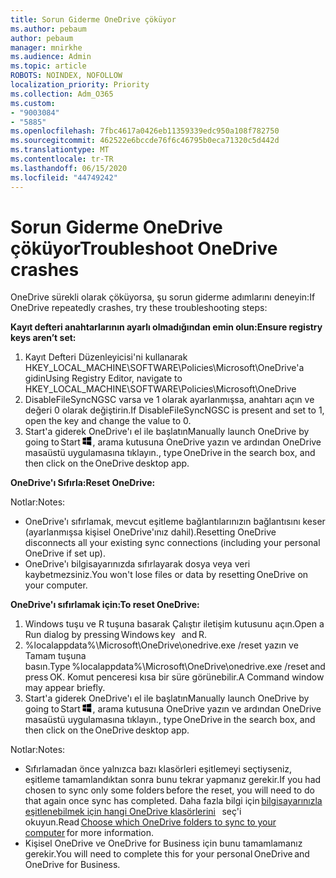 ```yaml
---
title: Sorun Giderme OneDrive çöküyor
ms.author: pebaum
author: pebaum
manager: mnirkhe
ms.audience: Admin
ms.topic: article
ROBOTS: NOINDEX, NOFOLLOW
localization_priority: Priority
ms.collection: Adm_O365
ms.custom:
- "9003084"
- "5885"
ms.openlocfilehash: 7fbc4617a0426eb11359339edc950a108f782750
ms.sourcegitcommit: 462522e6bccde76f6c46795b0eca71320c5d442d
ms.translationtype: MT
ms.contentlocale: tr-TR
ms.lasthandoff: 06/15/2020
ms.locfileid: "44749242"
---
```

# <a name="troubleshoot-onedrive-crashes"></a><span data-ttu-id="07742-102">Sorun Giderme OneDrive çöküyor</span><span class="sxs-lookup"><span data-stu-id="07742-102">Troubleshoot OneDrive crashes</span></span>

<span data-ttu-id="07742-103">OneDrive sürekli olarak çöküyorsa, şu sorun giderme adımlarını deneyin:</span><span class="sxs-lookup"><span data-stu-id="07742-103">If OneDrive repeatedly crashes, try these troubleshooting steps:</span></span>

<span data-ttu-id="07742-104">**Kayıt defteri anahtarlarının ayarlı olmadığından emin olun:**</span><span class="sxs-lookup"><span data-stu-id="07742-104">**Ensure registry keys aren’t set:**</span></span>

1. <span data-ttu-id="07742-105">Kayıt Defteri Düzenleyicisi'ni kullanarak HKEY_LOCAL_MACHINE\SOFTWARE\Policies\Microsoft\OneDrive'a gidin</span><span class="sxs-lookup"><span data-stu-id="07742-105">Using Registry Editor, navigate to HKEY_LOCAL_MACHINE\SOFTWARE\Policies\Microsoft\OneDrive</span></span>
2. <span data-ttu-id="07742-106">DisableFileSyncNGSC varsa ve 1 olarak ayarlanmışsa, anahtarı açın ve değeri 0 olarak değiştirin.</span><span class="sxs-lookup"><span data-stu-id="07742-106">If DisableFileSyncNGSC is present and set to 1, open the key and change the value to 0.</span></span>
3. <span data-ttu-id="07742-107">Start'a giderek OneDrive'ı el ile başlatın</span><span class="sxs-lookup"><span data-stu-id="07742-107">Manually launch OneDrive by going to Start</span></span> ![Windows tuşuna basın](data:image/png;base64,iVBORw0KGgoAAAANSUhEUgAAABEAAAAOCAYAAADJ7fe0AAAAAXNSR0IArs4c6QAAAARnQU1BAACxjwv8YQUAAAAJcEhZcwAADsQAAA7EAZUrDhsAAADxSURBVDhPY/wPBAx4wR+Gd6/fM7x9/ZTh9ZuXDGdPnWE4tH0rw/UHDxlaVp9kCDCSYWABKfv35wfD+/cfGV4+fcLw5uVjhlOXzzFsX/qWYebmZAZPWWOGO2DD8ACQS9Y3e4Bcg4Y9/t94fPa/CoY4Aq8/+xik/T8TkEMxGDyGgANWwSqeobvbGSyAADIM3BwCDKXd3QyfoCLoQEGAA0xTxSWjsYMJwLHjkruU4UXSJ4YnT54x3Dh/luHmjfMMmw9wMjCDlRAGBDPgjy8fGT5//8rw9P4Thge3zzNcvXmDYevmfQzXb1xlmH/0ATADyjAAAKdWkD3ZSwNeAAAAAElFTkSuQmCC)<span data-ttu-id="07742-109">, arama kutusuna OneDrive yazın ve ardından OneDrive masaüstü uygulamasına tıklayın.</span><span class="sxs-lookup"><span data-stu-id="07742-109">, type OneDrive in the search box, and then click on the OneDrive desktop app.</span></span>

<span data-ttu-id="07742-110">**OneDrive'ı Sıfırla:**</span><span class="sxs-lookup"><span data-stu-id="07742-110">**Reset OneDrive:**</span></span>

<span data-ttu-id="07742-111">Notlar:</span><span class="sxs-lookup"><span data-stu-id="07742-111">Notes:</span></span>

- <span data-ttu-id="07742-112">OneDrive'ı sıfırlamak, mevcut eşitleme bağlantılarınızın bağlantısını keser (ayarlanmışsa kişisel OneDrive'ınız dahil).</span><span class="sxs-lookup"><span data-stu-id="07742-112">Resetting OneDrive disconnects all your existing sync connections (including your personal OneDrive if set up).</span></span>
- <span data-ttu-id="07742-113">OneDrive'ı bilgisayarınızda sıfırlayarak dosya veya veri kaybetmezsiniz.</span><span class="sxs-lookup"><span data-stu-id="07742-113">You won't lose files or data by resetting OneDrive on your computer.</span></span>

<span data-ttu-id="07742-114">**OneDrive'ı sıfırlamak için:**</span><span class="sxs-lookup"><span data-stu-id="07742-114">**To reset OneDrive:**</span></span>

1. <span data-ttu-id="07742-115">Windows tuşu ve R tuşuna basarak Çalıştır iletişim kutusunu açın.</span><span class="sxs-lookup"><span data-stu-id="07742-115">Open a Run dialog by pressing Windows key    and R.</span></span>
2. <span data-ttu-id="07742-116">%localappdata%\Microsoft\OneDrive\onedrive.exe /reset yazın ve Tamam tuşuna basın.</span><span class="sxs-lookup"><span data-stu-id="07742-116">Type %localappdata%\Microsoft\OneDrive\onedrive.exe /reset and press OK.</span></span> <span data-ttu-id="07742-117">Komut penceresi kısa bir süre görünebilir.</span><span class="sxs-lookup"><span data-stu-id="07742-117">A Command window may appear briefly.</span></span>
3. <span data-ttu-id="07742-118">Start'a giderek OneDrive'ı el ile başlatın</span><span class="sxs-lookup"><span data-stu-id="07742-118">Manually launch OneDrive by going to Start</span></span> ![Windows tuşuna basın](data:image/png;base64,iVBORw0KGgoAAAANSUhEUgAAABEAAAAOCAYAAADJ7fe0AAAAAXNSR0IArs4c6QAAAARnQU1BAACxjwv8YQUAAAAJcEhZcwAADsQAAA7EAZUrDhsAAADxSURBVDhPY/wPBAx4wR+Gd6/fM7x9/ZTh9ZuXDGdPnWE4tH0rw/UHDxlaVp9kCDCSYWABKfv35wfD+/cfGV4+fcLw5uVjhlOXzzFsX/qWYebmZAZPWWOGO2DD8ACQS9Y3e4Bcg4Y9/t94fPa/CoY4Aq8/+xik/T8TkEMxGDyGgANWwSqeobvbGSyAADIM3BwCDKXd3QyfoCLoQEGAA0xTxSWjsYMJwLHjkruU4UXSJ4YnT54x3Dh/luHmjfMMmw9wMjCDlRAGBDPgjy8fGT5//8rw9P4Thge3zzNcvXmDYevmfQzXb1xlmH/0ATADyjAAAKdWkD3ZSwNeAAAAAElFTkSuQmCC)<span data-ttu-id="07742-120">, arama kutusuna OneDrive yazın ve ardından OneDrive masaüstü uygulamasına tıklayın.</span><span class="sxs-lookup"><span data-stu-id="07742-120">, type OneDrive in the search box, and then click on the OneDrive desktop app.</span></span>

<span data-ttu-id="07742-121">Notlar:</span><span class="sxs-lookup"><span data-stu-id="07742-121">Notes:</span></span>

- <span data-ttu-id="07742-122">Sıfırlamadan önce yalnızca bazı klasörleri eşitlemeyi seçtiyseniz, eşitleme tamamlandıktan sonra bunu tekrar yapmanız gerekir.</span><span class="sxs-lookup"><span data-stu-id="07742-122">If you had chosen to sync only some folders before the reset, you will need to do that again once sync has completed.</span></span> <span data-ttu-id="07742-123">Daha fazla bilgi için [bilgisayarınızla eşitlenebilmek için hangi OneDrive klasörlerini](https://support.office.com/article/98b8b011-8b94-419b-aa95-a14ff2415e85)   seç'i okuyun.</span><span class="sxs-lookup"><span data-stu-id="07742-123">Read [Choose which OneDrive folders to sync to your computer](https://support.office.com/article/98b8b011-8b94-419b-aa95-a14ff2415e85) for more information.</span></span>
- <span data-ttu-id="07742-124">Kişisel OneDrive ve OneDrive for Business için bunu tamamlamanız gerekir.</span><span class="sxs-lookup"><span data-stu-id="07742-124">You will need to complete this for your personal OneDrive and OneDrive for Business.</span></span>